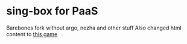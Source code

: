 # sing-box for PaaS
Barebones fork without argo, nezha and other stuff
Also changed html content to [this game](https://github.com/gd4Ark/2048)
